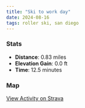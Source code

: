 ```yaml
---
title: "Ski to work day"
date: 2024-08-16
tags: roller ski, san diego
---
```


### Stats
- **Distance**: 0.83 miles
- **Elevation Gain**: 0.0 ft
- **Time**: 12.5 minutes

### Map
[View Activity on Strava](https://www.strava.com/activities/12173217907)
